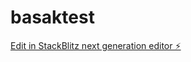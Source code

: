 # basaktest

[Edit in StackBlitz next generation editor ⚡️](https://stackblitz.com/~/github.com/Unrate/basaktest)